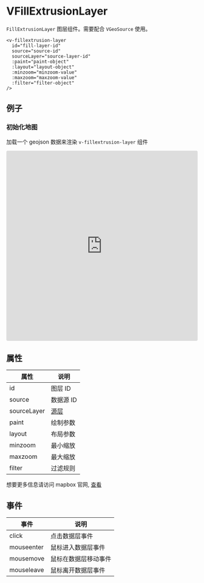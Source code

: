 # VFillExtrusionLayer

`FillExtrusionLayer` 图层组件。需要配合 `VGeoSource` 使用。

```
<v-fillextrusion-layer
  id="fill-layer-id"
  source="source-id"
  sourceLayer="source-layer-id"
  :paint="paint-object"
  :layout="layout-object"
  :minzoom="minzoom-value"
  :maxzoom="maxzoom-value"
  :filter="filter-object"
/>
```

## 例子

### 初始化地图

加载一个 geojson 数据来渲染 `v-fillextrusion-layer` 组件

<iframe src="https://codesandbox.io/embed/vfilllayer-wiv9l7?fontsize=14&hidenavigation=1&module=%2Fsrc%2FApp.vue&theme=dark"
     style="width:100%; height:500px; border:0; border-radius: 4px; overflow:hidden;"
     title="vfilllayer"
     allow="accelerometer; ambient-light-sensor; camera; encrypted-media; geolocation; gyroscope; hid; microphone; midi; payment; usb; vr; xr-spatial-tracking"
     sandbox="allow-forms allow-modals allow-popups allow-presentation allow-same-origin allow-scripts"
   ></iframe>

## 属性

| 属性        | 说明                                                        |
| ----------- | ----------------------------------------------------------- |
| id          | 图层 ID                                                     |
| source      | 数据源 ID                                                   |
| sourceLayer | [源层](https://docs.mapbox.com/help/glossary/source-layer/) |
| paint       | 绘制参数                                                    |
| layout      | 布局参数                                                    |
| minzoom     | 最小缩放                                                    |
| maxzoom     | 最大缩放                                                    |
| filter      | 过滤规则                                                    |

想要更多信息请访问 mapbox 官网, [查看](https://docs.mapbox.com/mapbox-gl-js/style-spec/layers/#fill-extrusion)

## 事件

| 事件       | 说明                 |
| ---------- | -------------------- |
| click      | 点击数据层事件       |
| mouseenter | 鼠标进入数据层事件   |
| mousemove  | 鼠标在数据层移动事件 |
| mouseleave | 鼠标离开数据层事件   |
